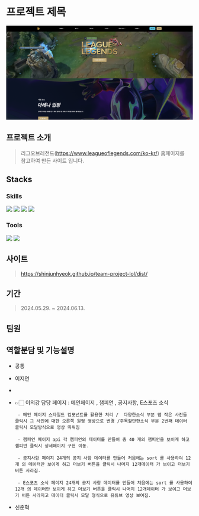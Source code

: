 # 프로젝트 제목

![이미지](./public/images/image.png)

## 프로젝트 소개

> 리그오브레전드(https://www.leagueoflegends.com/ko-kr/) 홈페이지를 <br>
> 참고하여 만든 사이트 입니다.

## Stacks

### Skills

<img src="https://img.shields.io/badge/html5-E34F26?style=for-the-badge&logo=html5&logoColor=white">
<img src="https://img.shields.io/badge/css-1572B6?style=for-the-badge&logo=css3&logoColor=white">
<img src="https://img.shields.io/badge/javascript-F7DF1E?style=for-the-badge&logo=javascript&logoColor=black">
<img src="https://img.shields.io/badge/react-61DAFB?style=for-the-badge&logo=react&logoColor=black">

### Tools

<img src="https://img.shields.io/badge/Slack-4A154B?style=for-the-badge&logo=Slack&logoColor=white"> <img src="https://img.shields.io/badge/github-181717?style=for-the-badge&logo=github&logoColor=white">

## 사이트

> https://shinjunhyeok.github.io/team-project-lol/dist/

## 기간

> 2024.05.29. ~ 2024.06.13.

## 팀원

## 역할분담 및 기능설명

-   공통
-   이지연
-   
-   👉🏻 이의강
          담당 페이지 : 메인페이지 , 챔피언 , 공지사항,  E스포츠 소식

         - 메인 페이지 스타일드 컴포넌트를 활용한 처리 /  다양한소식 부분 맵 작은 사진들 클릭시 그 사진에 대한 오른쪽 원형 영상으로 변경 /주목할만한소식 부분 2번째 데이터 클릭시 모달방식으로 영상 띄워짐 

         - 챔피언 페이지 api 각 챔피언의 데이터를 만들어 총 40 개의 챔피언을 보이게 하고 챔피언 클릭시 상세페이지 구현 이동.

         - 공지사항 페이지 24개의 공지 사항 데이터를 만들어 처음에는 sort 를 사용하여 12개 의 데이터만 보이게 하고 더보기 버튼을 클릭시 나머지 12개데이터 가 보이고 더보기 버튼 사라짐.

         - E스포츠 소식 페이지 24개의 공지 사항 데이터를 만들어 처음에는 sort 를 사용하여 12개 의 데이터만 보이게 하고 더보기 버튼을 클릭시 나머지 12개데이터 가 보이고 더보기 버튼 사라지고 데이터 클릭시 모달 형식으로 유튜브 영상 보여짐.
-   신준혁
